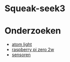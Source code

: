 # Squeak-seek3

# Onderzoeken
- [atom light](.\research\atom_light.md)
- [raspberry pi zero 2w](.\research\raspberry_pi_zero2w.md)
- [sensoren](.\research\sensoren.md)
